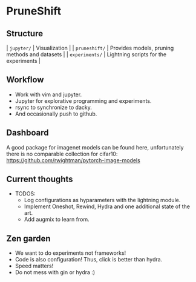 # PruneShift

## Structure

| `jupyter/` | Visualization |
| `pruneshift/` | Provides models, pruning methods and datasets |
| `experiments/` | Lightning scripts for the experiments |

## Workflow
 - Work with vim and jupyter.
 - Jupyter for explorative programming and experiments.
 - rsync to synchronize to dacky.
 - And occasionally push to github.

## Dashboard
A good package for imagenet models can be found here, unfortunately there is no comparable collection for cifar10:
    https://github.com/rwightman/pytorch-image-models

## Current thoughts
- TODOS:
    - Log configurations as hyparameters with the lightning module.
    - Implement Oneshot, Rewind, Hydra and one additional state of the art.
    - Add augmix to learn from.


## Zen garden
- We want to do experiments not frameworks!
- Code is also configuration! Thus, click is better than hydra.
- Speed matters!
- Do not mess with gin or hydra :)
